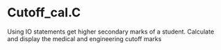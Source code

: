 # Cutoff_cal.C
Using IO statements get higher secondary marks of a student. Calculate and display the medical and engineering cutoff marks 
